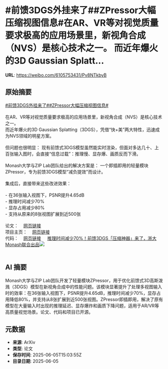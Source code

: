 # #前馈3DGS外挂来了##ZPressor大幅压缩视图信息#在AR、VR等对视觉质量要求极高的应用场景里，新视角合成（NVS）是核心技术之一。 而近年爆火的3D Gaussian Splatt...

**URL**: https://weibo.com/6105753431/Pv8NTkbyB

## 原始摘要

<a href="https://m.weibo.cn/search?containerid=231522type%3D1%26t%3D10%26q%3D%23%E5%89%8D%E9%A6%883DGS%E5%A4%96%E6%8C%82%E6%9D%A5%E4%BA%86%23&amp;extparam=%23%E5%89%8D%E9%A6%883DGS%E5%A4%96%E6%8C%82%E6%9D%A5%E4%BA%86%23" data-hide=""><span class="surl-text">#前馈3DGS外挂来了#</span></a><a href="https://m.weibo.cn/search?containerid=231522type%3D1%26t%3D10%26q%3D%23ZPressor%E5%A4%A7%E5%B9%85%E5%8E%8B%E7%BC%A9%E8%A7%86%E5%9B%BE%E4%BF%A1%E6%81%AF%23&amp;extparam=%23ZPressor%E5%A4%A7%E5%B9%85%E5%8E%8B%E7%BC%A9%E8%A7%86%E5%9B%BE%E4%BF%A1%E6%81%AF%23" data-hide=""><span class="surl-text">#ZPressor大幅压缩视图信息#</span></a><br><br>在AR、VR等对视觉质量要求极高的应用场景里，新视角合成（NVS）是核心技术之一。  <br>而近年爆火的3D Gaussian Splatting（3DGS），凭借“快+美”两大特性，迅速成为NVS领域的明星方案。<br><br>但问题也很明显：  现有前馈式3DGS模型虽然能实时渲染，但面对多达几十、上百张输入图时，会直接“信息过载”：推理慢、显存爆、画质反而下滑。<br><br>Monash大学与ZIP Lab团队给出的解决方案是：  一个即插即用的轻量模块ZPressor，专为前馈3DGS模型“减负提效”而设计。<br><br>集成后，直接带来这些改进效果：<br><br>- 在36张输入视图下，PSNR提升4.65dB<br>- 推理时间减少70%<br>- 显存占用减少80%<br>- 支持从原来的8张视图扩展到近500张<br><br>论文：<a href="https://weibo.cn/sinaurl?u=https%3A%2F%2Fwww.arxiv.org%2Fabs%2F2505.23734" data-hide=""><span class="url-icon"><img style="width: 1rem;height: 1rem" src="https://h5.sinaimg.cn/upload/2015/09/25/3/timeline_card_small_web_default.png" referrerpolicy="no-referrer"></span><span class="surl-text">网页链接</span></a><br>项目主页：<a href="https://weibo.cn/sinaurl?u=https%3A%2F%2Flhmd.top%2Fzpressor" data-hide=""><span class="url-icon"><img style="width: 1rem;height: 1rem" src="https://h5.sinaimg.cn/upload/2015/09/25/3/timeline_card_small_web_default.png" referrerpolicy="no-referrer"></span><span class="surl-text">网页链接</span></a><br>代码：<a href="https://weibo.cn/sinaurl?u=https%3A%2F%2Fgithub.com%2Fziplab%2FZPressor" data-hide=""><span class="url-icon"><img style="width: 1rem;height: 1rem" src="https://h5.sinaimg.cn/upload/2015/09/25/3/timeline_card_small_web_default.png" referrerpolicy="no-referrer"></span><span class="surl-text">网页链接</span></a> <a href="https://weibo.com/ttarticle/p/show?id=2309405174220136251396" data-hide=""><span class="url-icon"><img style="width: 1rem;height: 1rem" src="https://h5.sinaimg.cn/upload/2015/09/25/3/timeline_card_small_article_default.png" referrerpolicy="no-referrer"></span><span class="surl-text">推理时间减少70%！前馈3DGS「压缩神器」来了，浙大Monash联合出品</span></a><img style="" src="https://tvax4.sinaimg.cn/large/006Fd7o3gy1i24k29fjcbj30rs0fmn0v.jpg" referrerpolicy="no-referrer"><br><br>

## AI 摘要

Monash大学与ZIP Lab团队开发了轻量模块ZPressor，用于优化前馈式3D高斯泼溅（3DGS）模型在新视角合成中的性能问题。该模块显著提升了处理多视图输入时的效率：在36张输入视图下，PSNR提升4.65dB，推理时间减少70%，显存占用降低80%，并支持从8张扩展到近500张视图。ZPressor即插即用，解决了原有模型在大量输入时出现的推理延迟、显存爆炸和画质下降问题，适用于AR/VR等高质量视觉场景。论文、代码和项目已开源。

## 元数据

- **来源**: ArXiv
- **类型**: 论文
- **保存时间**: 2025-06-05T15:03:55Z
- **目录日期**: 2025-06-05
